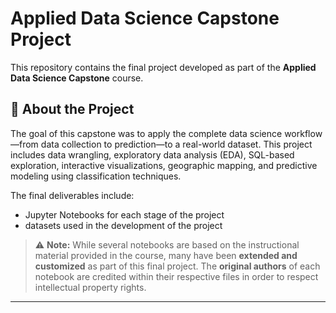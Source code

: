 # Applied Data Science Capstone Project

This repository contains the final project developed as part of the **Applied Data Science Capstone** course.

## 📘 About the Project

The goal of this capstone was to apply the complete data science workflow—from data collection to prediction—to a real-world dataset. This project includes data wrangling, exploratory data analysis (EDA), SQL-based exploration, interactive visualizations, geographic mapping, and predictive modeling using classification techniques.

The final deliverables include:

- Jupyter Notebooks for each stage of the project
- datasets used in the development of the project

> ⚠️ **Note:** While several notebooks are based on the instructional material provided in the course, many have been **extended and customized** as part of this final project. The **original authors** of each notebook are credited within their respective files in order to respect intellectual property rights.

---
